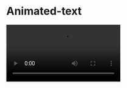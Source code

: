 <h1>Animated-text</h1>
<video>
 <source src="https://drive.google.com/file/d/13NK6WTkbThO4QBV3zC7qfgcrW1BfRzGy/view?usp=sharing">
</video>

